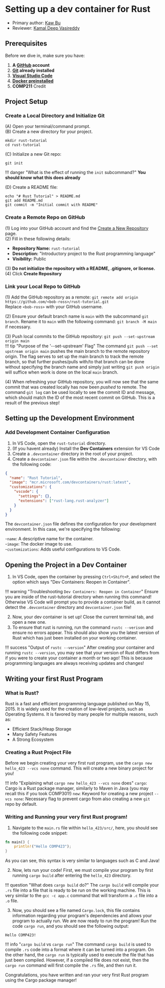 # Setting up a dev container for Rust

* Primary author: [Kaw Bu](https://github.com/kawbu)
* Reviewer: [Kamal Deep Vasireddy](https://github.com/Kamal135792)


## Prerequisites

Before we dive in, make sure you have:

1. **A [GitHub](https://www.github.com) account** 
2. **[Git](https://git-scm.com/book/en/v2/Getting-Started-Installing-Git) already installed**
3. **[Visual Studio Code](https://code.visualstudio.com/)**
4. **[Docker preinstalled](https://www.docker.com/products/docker-desktop)**
5. **COMP211** Credit

## Project Setup

### Create a Local Directory and Initialize Git

(A) Open your terminal/command prompt.  
(B) Create a new directory for your project.

```
mkdir rust-tutorial
cd rust-tutorial
```

(C) Initialize a new Git repo:

```
git init
```

!!! danger "What is the effect of running the `init` subcommand?"
    **You should know what this does already**

(D) Create a README file:

```
echo "# Rust Tutorial" > README.md
git add README.md
git commit -m "Initial commit with README"
```

### Create a Remote Repo on GitHub

(1) Log into your GitHub account and find the [Create a New Repository](https://github.com/new) page.  
(2) Fill in these following details:

- **Repository Name:** `rust-tutorial`
- **Description:** "Introductory project to the Rust programming language"
- **Visibility:** Public  

(3) **Do not initialize the repository with a README, .gitignore, or license.**  
(4) Click **Create Repository**

### Link your Local Repo to GitHub

(1) Add the GitHub repository as a remote:
`git remote add origin https://github.com/<bob-ross>/rust-tutorial.git`  
Replace `<bob-ross>` with your GitHub username.  

(2) Ensure your default branch name is `main` with the subcommand `git branch`. Rename it to `main` with the following command: `git branch -M main` if necessary.  

(3) Push local commits to the GitHub repository:
`git push --set-upstream origin main`  
!!! tip "Purpose of the '--set-upstream' Flag"
    The command `git push --set upstream origin main` pushes the main branch to the remote repository origin. The flag serves to set up the main branch to track the remote branch, so that further pushes/pulls with/to that branch can be done without specifying the branch name and simply just writing `git push origin` will suffice when work is done on the local `main` branch.  

(4) When refreshing your GitHub repository, you will now see that the same commit that was created locally has now been *pushed* to remote. The command `git log` can be used locally to see the commit ID and message, which should match the ID of the most recent commit on GitHub. This is a result of the previous step!

## Setting up the Development Environment

### Add Development Container Configuration

1. In VS Code, open the `rust-tutorial` directory.
2. (If you havent already) Install the **Dev Containers** extension for VS Code
3. Create a `.devcontainer` directory in the root of your project.  
4. Create a `devcontainer.json` file within the `.devcontainer` directory, with the following code:

```json
{
  "name": "Rust Tutorial",
  "image": "mcr.microsoft.com/devcontainers/rust:latest",
  "customizations": {
    "vscode": {
      "settings": {},
      "extensions": ["rust-lang.rust-analyzer"]
    }
  }
}
```

The `devcontainer.json` file defines the configuration for your development environment. In this case, we're specifying the following:

-`name`: A descriptive name for the container.  
-`image`: The docker image to use.  
-`customizations`: Adds useful configurations to VS Code.  

## Opening the Project in a Dev Container

1. In VS Code, open the container by pressing `Ctrl+Shift+P`, and select the option which says "Dev Containers: Reopen in Container".

!!! warning "Troubleshooting `Dev Containers: Reopen in Container`"
    Ensure you are inside of the rust-tutorial directory when running this command! Otherwise VS Code will prompt you to provide a container build, as it cannot detect the `.devcontainer` directory and `devcontainer.json` file!  

2. Now, your dev container is set up! Close the current terminal tab, and open a new one.
3. To ensure that rust is running, run the command `rustc --verison` and ensure no errors appear. This should also show you the latest version of Rust which has just been installed on your working container.

!!! success "Output of `rustc --version`"
    After creating your container and running `rustc --version`, you may see that your version of Rust differs from if you were to create your container a month or two ago! This is because programming languages are always receiving updates and changes!

## Writing your first Rust Program

### What is Rust?

Rust is a fast and efficient programming language published on May 15, 2015. It is widely used for the creation of low-level projects, such as Operating Systems. It is favored by many people for multiple reasons, such as:

- Efficient Stack/Heap Storage
- Many Safety Features
- A Strong Ecosystem

### Creating a Rust Project File

Before we begin creating your very first rust program, use the `cargo new hello_423 --vcs none` command. This will create a new binary project for you!

!!! info "Explaining what `cargo new hello_423 --vcs none` does"
    `cargo`: Cargo is a Rust package manager, similarly to Maven in Java (you may recall this if you took COMP301!)
    `new`: Keyword for creating a new project
    `--vcs none`: Necessary flag to prevent cargo from also creating a new `git` repo by default.  


### Writing and Running your very first Rust program!

1. Navigate to the `main.rs` file within `hello_423/src/`, here, you should see the following code snippet: 

```rust 
fn main() {
    println!("Hello COMP423");
}
```

As you can see, this syntax is very similar to languages such as C and Java!

2. Now, lets run your code! First, we must compile your program by first running `cargo build` after entering the `hello_423` directory.

!!! question "What does `cargo build` do?"
    The `cargo build` will compile your `.rs` file into a file that is ready to be run on the working machine. This is very similar to the `gcc -c app.c` command that will transform a `.c` file into a `.o` file.

3. Now, you should see a file named `Cargo.lock`, this file  contains information regarding your program's dependencies and allows your program to actually run. We are now ready to run the program! Run the code `cargo run`, and you should see the following output:

```Hello COMP423!```

!!! info "`cargo build` vs `cargo run`"
    The command `cargo build` is used to compile `.rs` code into a format where it can be turned into a program. On the other hand, the `cargo run` is typically used to execute the file that has just been compiled. However, if a compiled file does not exist, then the `cargo run` command will first compile the `.rs` file, and then run it.

Congratulations, you have written and ran your very first Rust program using the Cargo package manager!